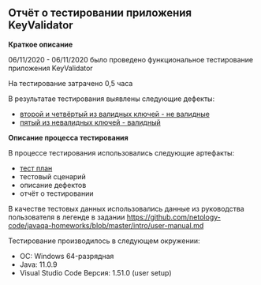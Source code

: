 ## Отчёт о тестировании приложения KeyValidator ##

**Краткое описание**

06/11/2020 - 06/11/2020 было проведено функциональное тестирование приложения KeyValidator

На тестирование затрачено 0,5 часа

В результатае тестирования выявлены следующие дефекты:

* [второй и четвёртый из валидных ключей - не валидные](https://yadi.sk/i/GgQdQMsIGNqEPg)
* [пятый из невалидных ключей - валидный](https://yadi.sk/i/k8v_r_5FrnhU4w)

**Описание процесса тестирования**

В процессе тестирования использовались следующие артефакты:

* [тест план](https://yadi.sk/i/wGydejvksJO_rg)
* тестовый сценарий
* описание дефектов
* отчёт о тестировании

В качестве тестовых данных использовались данные из руководства пользователя в легенде в задании
https://github.com/netology-code/javaqa-homeworks/blob/master/intro/user-manual.md

Тестирование производилось в следующем окружении:

* ОС: Windows 64-разрядная
* Java: 11.0.9
* Visual Studio Code Версия: 1.51.0 (user setup)





